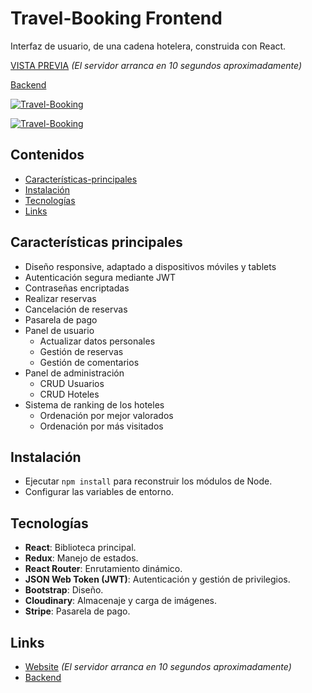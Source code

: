 # Travel-Booking Frontend

Interfaz de usuario, de una cadena hotelera, construida con React.

[VISTA PREVIA](https://travel-booking-carlosbarondev.herokuapp.com/) *(El servidor arranca en 10 segundos aproximadamente)*

[Backend](https://github.com/carlosbarondev/travel-booking-backend)

[![Travel-Booking](https://res.cloudinary.com/dyi0p8m1g/image/upload/v1649325362/travel-booking/home_gqjvew.png)](https://travel-booking-carlosbarondev.herokuapp.com/)

[![Travel-Booking](https://res.cloudinary.com/dyi0p8m1g/image/upload/v1649325362/travel-booking/hotel_dszsum.png)](https://travel-booking-carlosbarondev.herokuapp.com/)

## Contenidos

- [Características-principales](#Características-principales)
- [Instalación](#Instalación)
- [Tecnologías](#Tecnologías)
- [Links](#Links)

## Características principales

* Diseño responsive, adaptado a dispositivos móviles y tablets
* Autenticación segura mediante JWT
* Contraseñas encriptadas
* Realizar reservas
* Cancelación de reservas
* Pasarela de pago
* Panel de usuario
    - Actualizar datos personales
    - Gestión de reservas
    - Gestión de comentarios
* Panel de administración
    - CRUD Usuarios
    - CRUD Hoteles
* Sistema de ranking de los hoteles
    - Ordenación por mejor valorados
    - Ordenación por más visitados

## Instalación

* Ejecutar `npm install` para reconstruir los módulos de Node.
* Configurar las variables de entorno.

## Tecnologías

* **React**: Biblioteca principal.
* **Redux**: Manejo de estados.
* **React Router**: Enrutamiento dinámico.
* **JSON Web Token (JWT)**: Autenticación y gestión de privilegios.
* **Bootstrap**: Diseño.
* **Cloudinary**: Almacenaje y carga de imágenes.
* **Stripe**: Pasarela de pago.

## Links

* [Website](https://travel-booking-carlosbarondev.herokuapp.com/) *(El servidor arranca en 10 segundos aproximadamente)*
* [Backend](https://github.com/carlosbarondev/travel-booking-backend)